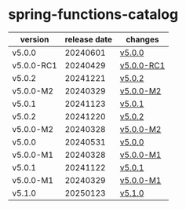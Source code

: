 # spring-functions-catalog	


|version|release date|changes|
|---|---|---|
|v5.0.0|20240601|[v5.0.0](./v5.0.0-20240601.md)|
|v5.0.0-RC1|20240429|[v5.0.0-RC1](./v5.0.0-RC1-20240429.md)|
|v5.0.2|20241221|[v5.0.2](./v5.0.2-20241221.md)|
|v5.0.0-M2|20240329|[v5.0.0-M2](./v5.0.0-M2-20240329.md)|
|v5.0.1|20241123|[v5.0.1](./v5.0.1-20241123.md)|
|v5.0.2|20241220|[v5.0.2](./v5.0.2-20241220.md)|
|v5.0.0-M2|20240328|[v5.0.0-M2](./v5.0.0-M2-20240328.md)|
|v5.0.0|20240531|[v5.0.0](./v5.0.0-20240531.md)|
|v5.0.0-M1|20240328|[v5.0.0-M1](./v5.0.0-M1-20240328.md)|
|v5.0.1|20241122|[v5.0.1](./v5.0.1-20241122.md)|
|v5.0.0-M1|20240329|[v5.0.0-M1](./v5.0.0-M1-20240329.md)|
|v5.1.0|20250123|[v5.1.0](./v5.1.0-20250123.md)|
